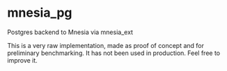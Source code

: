 # mnesia_pg
Postgres backend to Mnesia via mnesia_ext

This is a very raw implementation, made as proof of concept and for preliminary benchmarking. It has not been used in production. Feel free to improve it.
